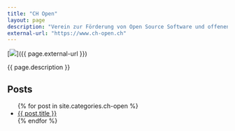 ```yaml
---
title: "CH Open"
layout: page
description: "Verein zur Förderung von Open Source Software und offenen Standards in der Schweiz"
external-url: "https://www.ch-open.ch"
---
```


[![](https://www.ch-open.ch/wp-content/uploads/2019/04/logo_chopen_web_big-1.png)]({{ page.external-url }})

{{ page.description }}

<h2>Posts</h2>

<ul>
  {% for post in site.categories.ch-open %}
    <li>
      <a href="{{ post.url }}">{{ post.title }}</a>
    </li>
  {% endfor %}
</ul>
